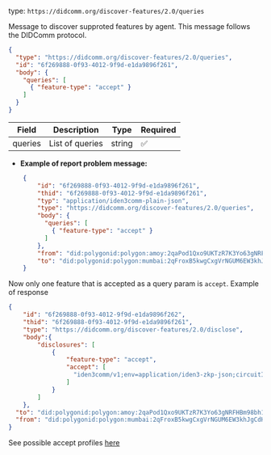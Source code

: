

type: `https://didcomm.org/discover-features/2.0/queries`

Message to discover supproted features by agent. This message follows the DIDComm protocol. 

```json
{
  "type": "https://didcomm.org/discover-features/2.0/queries",
  "id": "6f269888-0f93-4012-9f9d-e1da9896f261",
  "body": {
    "queries": [
      { "feature-type": "accept" }
    ]
  }
}
```

| Field         | Description      | Type   | Required |
|---------------|------------------|--------|----------|
| queries       | List of queries  | string | ✅        |

- **Example of report problem message:**
    
```json
    {
        "id": "6f269888-0f93-4012-9f9d-e1da9896f261",
        "thid": "6f269888-0f93-4012-9f9d-e1da9896f261",
        "typ": "application/iden3comm-plain-json",
        "type": "https://didcomm.org/discover-features/2.0/queries",
        "body": {
          "queries": [
            { "feature-type": "accept" }
          ]
        },
        "from": "did:polygonid:polygon:amoy:2qaPod1Qxo9UKTzR7K3Yo63gNRFHBm98bh1k1SEY6x",
        "to": "did:polygonid:polygon:mumbai:2qFroxB5kwgCxgVrNGUM6EW3khJgCdHHnKTr3VnTcp"
    }
```

Now only one feature that is accepted as a query param is `accept`.
Example of response

```json
{
    "id": "6f269888-0f93-4012-9f9d-e1da9896f262",
    "thid": "6f269888-0f93-4012-9f9d-e1da9896f261",
    "type": "https://didcomm.org/discover-features/2.0/disclose",
    "body":{
        "disclosures": [
            {
                "feature-type": "accept",
                "accept": [
                  "iden3comm/v1;env=application/iden3-zkp-json;circuitId=authV2;alg=groth16"
                ]
            }
        ]
    },
  "to": "did:polygonid:polygon:amoy:2qaPod1Qxo9UKTzR7K3Yo63gNRFHBm98bh1k1SEY6x",
  "from": "did:polygonid:polygon:mumbai:2qFroxB5kwgCxgVrNGUM6EW3khJgCdHHnKTr3VnTcp"
}
```

See possible accept profiles [here](../../media-types/overview.md)
